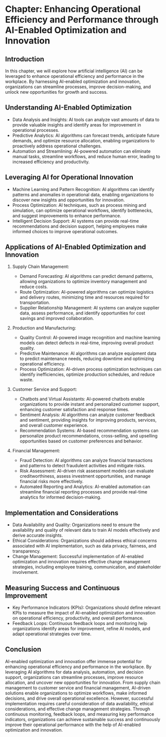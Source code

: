 Chapter: Enhancing Operational Efficiency and Performance through AI-Enabled Optimization and Innovation
========================================================================================================

Introduction
------------

In this chapter, we will explore how artificial intelligence (AI) can be leveraged to enhance operational efficiency and performance in the workplace. By harnessing AI-enabled optimization and innovation, organizations can streamline processes, improve decision-making, and unlock new opportunities for growth and success.

Understanding AI-Enabled Optimization
-------------------------------------

* Data Analysis and Insights: AI tools can analyze vast amounts of data to provide valuable insights and identify areas for improvement in operational processes.
* Predictive Analytics: AI algorithms can forecast trends, anticipate future demands, and optimize resource allocation, enabling organizations to proactively address operational challenges.
* Automation and Streamlining: AI-powered automation can eliminate manual tasks, streamline workflows, and reduce human error, leading to increased efficiency and productivity.

Leveraging AI for Operational Innovation
----------------------------------------

* Machine Learning and Pattern Recognition: AI algorithms can identify patterns and anomalies in operational data, enabling organizations to discover new insights and opportunities for innovation.
* Process Optimization: AI techniques, such as process mining and simulation, can optimize operational workflows, identify bottlenecks, and suggest improvements to enhance performance.
* Intelligent Decision Support: AI systems can provide real-time recommendations and decision support, helping employees make informed choices to improve operational outcomes.

Applications of AI-Enabled Optimization and Innovation
------------------------------------------------------

1. Supply Chain Management:

   * Demand Forecasting: AI algorithms can predict demand patterns, allowing organizations to optimize inventory management and reduce costs.
   * Route Optimization: AI-powered algorithms can optimize logistics and delivery routes, minimizing time and resources required for transportation.
   * Supplier Relationship Management: AI systems can analyze supplier data, assess performance, and identify opportunities for cost savings and improved collaboration.
2. Production and Manufacturing:

   * Quality Control: AI-powered image recognition and machine learning models can detect defects in real-time, improving overall product quality.
   * Predictive Maintenance: AI algorithms can analyze equipment data to predict maintenance needs, reducing downtime and optimizing operational efficiency.
   * Process Optimization: AI-driven process optimization techniques can identify inefficiencies, optimize production schedules, and reduce waste.
3. Customer Service and Support:

   * Chatbots and Virtual Assistants: AI-powered chatbots enable organizations to provide instant and personalized customer support, enhancing customer satisfaction and response times.
   * Sentiment Analysis: AI algorithms can analyze customer feedback and sentiment, providing insights for improving products, services, and overall customer experience.
   * Recommendation Systems: AI-based recommendation systems can personalize product recommendations, cross-selling, and upselling opportunities based on customer preferences and behavior.
4. Financial Management:

   * Fraud Detection: AI algorithms can analyze financial transactions and patterns to detect fraudulent activities and mitigate risks.
   * Risk Assessment: AI-driven risk assessment models can evaluate creditworthiness, assess investment opportunities, and manage financial risks more effectively.
   * Automated Reporting and Analytics: AI-enabled automation can streamline financial reporting processes and provide real-time analytics for informed decision-making.

Implementation and Considerations
---------------------------------

* Data Availability and Quality: Organizations need to ensure the availability and quality of relevant data to train AI models effectively and derive accurate insights.
* Ethical Considerations: Organizations should address ethical concerns associated with AI implementation, such as data privacy, fairness, and transparency.
* Change Management: Successful implementation of AI-enabled optimization and innovation requires effective change management strategies, including employee training, communication, and stakeholder involvement.

Measuring Success and Continuous Improvement
--------------------------------------------

* Key Performance Indicators (KPIs): Organizations should define relevant KPIs to measure the impact of AI-enabled optimization and innovation on operational efficiency, productivity, and overall performance.
* Feedback Loops: Continuous feedback loops and monitoring help organizations identify areas for improvement, refine AI models, and adapt operational strategies over time.

Conclusion
----------

AI-enabled optimization and innovation offer immense potential for enhancing operational efficiency and performance in the workplace. By leveraging AI algorithms for data analysis, automation, and decision support, organizations can streamline processes, improve resource allocation, and uncover new opportunities for innovation. From supply chain management to customer service and financial management, AI-driven solutions enable organizations to optimize workflows, make informed decisions, and drive overall operational excellence. However, successful implementation requires careful consideration of data availability, ethical considerations, and effective change management strategies. Through continuous monitoring, feedback loops, and measuring key performance indicators, organizations can achieve sustainable success and continuously improve their operational performance with the help of AI-enabled optimization and innovation.
